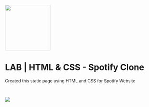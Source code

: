 <img src="https://imgur.com/XOS1Vdh.png"  width="150px" height="150px">
  

# LAB | HTML & CSS - Spotify Clone

Created this static page using HTML and CSS for Spotify Website

<br>

![](https://res.cloudinary.com/ihwebdeb/image/upload/v1571085836/Ironhack/spotify-prototype_1x_ahk8ep.jpg)

  
